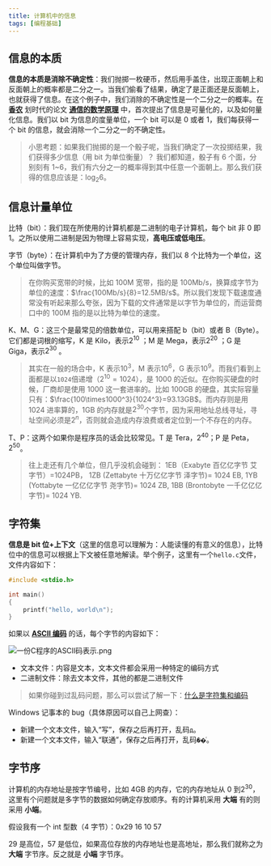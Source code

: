 ```yaml
---
title: 计算机中的信息
tags: [编程基础]
---
```


## 信息的本质

**信息的本质是消除不确定性**：我们抛掷一枚硬币，然后用手盖住，出现正面朝上和反面朝上的概率都是二分之一。当我们偷看了结果，确定了是正面还是反面朝上，也就获得了信息。在这个例子中，我们消除的不确定性是一个二分之一的概率。在 **[香农](https://zh.wikipedia.org/zh-hans/%E5%85%8B%E5%8A%B3%E5%BE%B7%C2%B7%E9%A6%99%E5%86%9C)** 划时代的论文 **[通信的数学原理](http://math.harvard.edu/~ctm/home/text/others/shannon/entropy/entropy.pdf)** 中，首次提出了信息是可量化的，以及如何量化信息。我们以 bit 为信息的度量单位，一个 bit 可以是 0 或者 1，我们每获得一个 bit 的信息，就会消除一个二分之一的不确定性。

> 小思考题：如果我们抛掷的是一个骰子呢，当我们确定了一次投掷结果，我们获得多少信息（用 bit 为单位衡量）？
> 我们都知道，骰子有 6 个面，分别刻有 1~6，我们有六分之一的概率得到其中任意一个面朝上。那么我们获得的信息应该是：$\log_2 6$。

<!--more-->

## 信息计量单位

比特（bit）：我们现在所使用的计算机都是二进制的电子计算机，每个 bit 非 0 即 1。之所以使用二进制是因为物理上容易实现，**高电压或低电压**。

字节（byte）：在计算机中为了方便的管理内存，我们以 8 个比特为一个单位，这个单位叫做字节。

> 在你购买宽带的时候，比如 100M 宽带，指的是 100Mb/s，换算成字节为单位的速度：$\frac{100Mb/s}{8}=12.5MB/s$。所以我们发现下载速度通常没有听起来那么夸张，因为下载的文件通常是以字节为单位的，而运营商口中的 100M 指的是以比特为单位的速度。

K、M、G：这三个是最常见的倍数单位，可以用来搭配 b（bit）或者 B（Byte）。它们都是词根的缩写，K 是 Kilo，表示$2^{10}$ ；M 是 Mega，表示$2^{20}$ ；G 是 Giga，表示$2^{30}$ 。

> 其实在一般的场合中，K 表示$10^3$，M 表示$10^6$，G 表示$10^9$。而我们看到上面都是以`1024`倍递增（$2^{10}=1024$），是 1000 的近似。在你购买硬盘的时候，厂商却是使用 1000 这一套进率的。比如 100GB 的硬盘，其实际容量只有：$\frac{100\times1000^3}{1024^3}=93.13GB$。而内存则是用 1024 进率算的，1GB 的内存就是$2^{30}$个字节，因为采用地址总线寻址，寻址空间必须是$2^n$，否则就会造成内存浪费或者定位到一个不存在的内存。

T、P：这两个如果你是程序员的话会比较常见。T 是 Tera，$2^{40}$；P 是 Peta，$2^{50}$。

> 往上走还有几个单位，但几乎没机会碰到：
> 1EB（Exabyte 百亿亿字节 艾字节）=1024PB，
> 1ZB (Zettabyte 十万亿亿字节 泽字节)= 1024 EB,
> 1YB (Yottabyte 一亿亿亿字节 尧字节)= 1024 ZB,
> 1BB (Brontobyte 一千亿亿亿字节)= 1024 YB.

## 字符集

**信息是 bit 位+上下文**（这里的信息可以理解为：人能读懂的有意义的信息），比特位中的信息可以根据上下文被任意地解读。举个例子，这里有一个`hello.c`文件，文件内容如下：

```c
#include <stdio.h>

int main()
{
    printf("hello, world\n");
}
```

如果以 **[ASCII 编码](https://zh.wikipedia.org/wiki/ASCII)** 的话，每个字节的内容如下：

![一份C程序的ASCII码表示.png](https://i.loli.net/2019/04/21/5cbbc51c0887c.png)

- 文本文件：内容是文本，文本文件都会采用一种特定的编码方式
- 二进制文件：除去文本文件，其他的都是二进制文件

> 如果你碰到过乱码问题，那么可以尝试了解一下：[什么是字符集和编码](../../../../2019/04/21/什么是字符集和编码/)

Windows 记事本的 bug（具体原因可以自己上网查）：

- 新建一个文本文件，输入“写”，保存之后再打开，乱码`д`。
- 新建一个文本文件，输入“联通”，保存之后再打开，乱码`��ͨ`。

## 字节序

计算机的内存地址是按字节编号，比如 4GB 的内存，它的内存地址从 0 到$2^{30}$，这里有个问题就是多字节的数据如何确定存放顺序。有的计算机采用 **大端** 有的则采用 **小端**。

假设我有一个 int 型数（4 字节）：0x29 16 10 57

29 是高位，57 是低位，如果高位存放的内存地址也是高地址，那么我们就称之为 **大端** 字节序。反之就是 **小端** 字节序。
